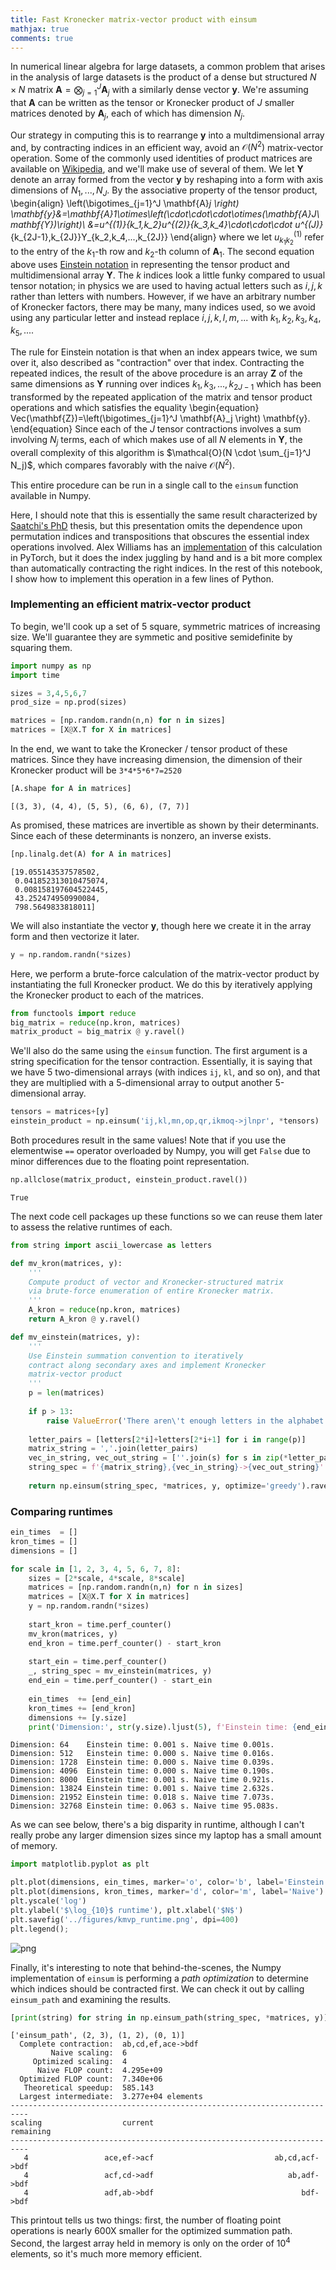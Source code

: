 ```yaml
---
title: Fast Kronecker matrix-vector product with einsum 
mathjax: true
comments: true
---
```


In numerical linear algebra for large datasets, a common problem that arises in the analysis of large datasets is the product of a dense but structured $N \times N$ matrix $\mathbf{A} = \bigotimes_{j=1}^J \mathbf{A}_j$ with a similarly dense vector $\mathbf{y}$. We're assuming that $\mathbf{A}$ can be written as the tensor or Kronecker product of $J$ smaller matrices denoted by $\mathbf{A}_j$, each of which has dimension $N_j$. 

Our strategy in computing this is to rearrange $\mathbf{y}$ into a multdimensional array and, by contracting indices in an efficient way, avoid an $\mathcal{O}(N^2)$ matrix-vector operation. Some of the commonly used identities of product matrices are available on [Wikipedia](https://en.wikipedia.org/wiki/Kronecker_product), and we'll make use of several of them. We let $\mathbf{Y}$ denote an array formed from the vector $\mathbf{y}$ by reshaping into a form with axis dimensions of $N_1,...,N_J$. By the associative property of the tensor product,
\begin{align}
\left(\bigotimes_{j=1}^J \mathbf{A}_j \right) \mathbf{y}&=\mathbf{A}_1\otimes\left(\cdot\cdot\cdot\otimes(\mathbf{A}_J\mathbf{Y})\right)\\
&=u^{(1)}_{k_1,k_2}u^{(2)}_{k_3,k_4}\cdot\cdot\cdot u^{(J)}_{k_{2J-1},k_{2J}}Y_{k_2,k_4,...,k_{2J}}
\end{align}
where we let $u^{(1)}_{k_1k_2}$ refer to the entry of the $k_1$-th row and $k_2$-th column of $\mathbf{A}_1$. The second equation above uses [Einstein notation](https://en.wikipedia.org/wiki/Einstein_notation) in representing the tensor product and multidimensional array $\mathbf{Y}$. The $k$ indices look a little funky compared to usual tensor notation; in physics we are used to having actual letters such as $i, j, k$ rather than letters with numbers. However, if we have an arbitrary number of Kronecker factors, there may be many, many indices used, so we avoid using any particular letter and instead replace $i, j, k, l, m,...$ with $k_1, k_2, k_3, k_4, k_5,...$.

The rule for Einstein notation is that when an index appears twice, we sum over it, also described as "contraction" over that index. Contracting the repeated indices, the result of the above procedure is an array $\mathbf{Z}$ of the same dimensions as $\mathbf{Y}$ running over indices $k_1, k_3,...,k_{2J-1}$ which has been transformed by the repeated application of the matrix and tensor product operations and which satisfies the equality 
\begin{equation}
    Vec(\mathbf{Z})=\left(\bigotimes_{j=1}^J \mathbf{A}_j \right) \mathbf{y}.
\end{equation}
Since each of the $J$ tensor contractions involves a sum involving $N_j$ terms, each of which makes use of all $N$ elements in $\mathbf{Y}$, the overall complexity of this algorithm is $\mathcal{O}(N \cdot \sum_{j=1}^J N_j)$, which compares favorably with the naive $\mathcal{O}(N^2)$. 

This entire procedure can be run in a single call to the `einsum` function available in Numpy.
 
Here, I should note that this is essentially the same result characterized by [Saatchi's PhD](http://mlg.eng.cam.ac.uk/pub/pdf/Saa11.pdf) thesis, but this presentation omits the dependence upon permutation indices and transpositions that obscures the essential index operations involved. Alex Williams has an [implementation](https://gist.github.com/ahwillia/f65bc70cb30206d4eadec857b98c4065) of this calculation in PyTorch, but it does the index juggling by hand and is a bit more complex than automatically contracting the right indices. 
In the rest of this notebook, I show how to implement this operation in a few lines of Python.

### Implementing an efficient matrix-vector product

To begin, we'll cook up a set of 5 square, symmetric matrices of increasing size. We'll guarantee they are symmetic and positive semidefinite by squaring them.


```python
import numpy as np
import time

sizes = 3,4,5,6,7
prod_size = np.prod(sizes)

matrices = [np.random.randn(n,n) for n in sizes]
matrices = [X@X.T for X in matrices]


```

In the end, we want to take the Kronecker / tensor product of these matrices. Since they have increasing dimension, the dimension of their Kronecker product will be `3*4*5*6*7=2520`


```python
[A.shape for A in matrices]
```




    [(3, 3), (4, 4), (5, 5), (6, 6), (7, 7)]



As promised, these matrices are invertible as shown by their determinants. Since each of these determinants is nonzero, an inverse exists.



```python
[np.linalg.det(A) for A in matrices]
```




    [19.055143537578502,
     0.041852313010475074,
     0.008158197604522445,
     43.252474950990084,
     798.5649833818011]



We will also instantiate the vector $\mathbf{y}$, though here we create it in the array form and then vectorize it later.


```python
y = np.random.randn(*sizes)
```

Here, we perform a brute-force calculation of the matrix-vector product by instantiating the full Kronecker product. We do this by iteratively applying the Kronecker product to each of the matrices.


```python
from functools import reduce
big_matrix = reduce(np.kron, matrices)
matrix_product = big_matrix @ y.ravel()
```

We'll also do the same using the `einsum` function. The first argument is a string specification for the tensor contraction. Essentially, it is saying that we have 5 two-dimensional arrays (with indices `ij`, `kl`, and so on), and that they are multiplied with a 5-dimensional array to output another 5-dimensional array.


```python
tensors = matrices+[y]
einstein_product = np.einsum('ij,kl,mn,op,qr,ikmoq->jlnpr', *tensors)

```

Both procedures result in the same values! Note that if you use the elementwise `==` operator overloaded by Numpy, you will get `False` due to minor differences due to the floating point representation.


```python
np.allclose(matrix_product, einstein_product.ravel())
```




    True



The next code cell packages up these functions so we can reuse them later to assess the relative runtimes of each.


```python
from string import ascii_lowercase as letters

def mv_kron(matrices, y):
    '''
    Compute product of vector and Kronecker-structured matrix
    via brute-force enumeration of entire Kronecker matrix.
    '''
    A_kron = reduce(np.kron, matrices)
    return A_kron @ y.ravel()

def mv_einstein(matrices, y):
    '''
    Use Einstein summation convention to iteratively
    contract along secondary axes and implement Kronecker 
    matrix-vector product
    '''
    p = len(matrices)
    
    if p > 13:
        raise ValueError('There aren\'t enough letters in the alphabet for this operation :(')
    
    letter_pairs = [letters[2*i]+letters[2*i+1] for i in range(p)]
    matrix_string = ','.join(letter_pairs)
    vec_in_string, vec_out_string = [''.join(s) for s in zip(*letter_pairs)]
    string_spec = f'{matrix_string},{vec_in_string}->{vec_out_string}'
    
    return np.einsum(string_spec, *matrices, y, optimize='greedy').ravel(), string_spec
```

### Comparing runtimes


```python
ein_times  = []
kron_times = []
dimensions = []

for scale in [1, 2, 3, 4, 5, 6, 7, 8]:
    sizes = [2*scale, 4*scale, 8*scale]
    matrices = [np.random.randn(n,n) for n in sizes]
    matrices = [X@X.T for X in matrices]
    y = np.random.randn(*sizes)
    
    start_kron = time.perf_counter()
    mv_kron(matrices, y)
    end_kron = time.perf_counter() - start_kron
    
    start_ein = time.perf_counter()
    _, string_spec = mv_einstein(matrices, y)
    end_ein = time.perf_counter() - start_ein
    
    ein_times  += [end_ein]
    kron_times += [end_kron]
    dimensions += [y.size]
    print('Dimension:', str(y.size).ljust(5), f'Einstein time: {end_ein:.3f} s.', f'Naive time {end_kron:.3f}s.')


```

    Dimension: 64    Einstein time: 0.001 s. Naive time 0.001s.
    Dimension: 512   Einstein time: 0.000 s. Naive time 0.016s.
    Dimension: 1728  Einstein time: 0.000 s. Naive time 0.039s.
    Dimension: 4096  Einstein time: 0.000 s. Naive time 0.190s.
    Dimension: 8000  Einstein time: 0.001 s. Naive time 0.921s.
    Dimension: 13824 Einstein time: 0.001 s. Naive time 2.632s.
    Dimension: 21952 Einstein time: 0.018 s. Naive time 7.073s.
    Dimension: 32768 Einstein time: 0.063 s. Naive time 95.083s.


As we can see below, there's a big disparity in runtime, although I can't really probe any larger dimension sizes since my laptop has a small amount of memory.


```python
import matplotlib.pyplot as plt

plt.plot(dimensions, ein_times, marker='o', color='b', label='Einstein')
plt.plot(dimensions, kron_times, marker='d', color='m', label='Naive')
plt.yscale('log')
plt.ylabel('$\log_{10}$ runtime'), plt.xlabel('$N$')
plt.savefig('../figures/kmvp_runtime.png', dpi=400)
plt.legend();

```


    
![png](/images/kmvp_runtime.png)
    


Finally, it's interesting to note that behind-the-scenes, the Numpy implementation of `einsum` is performing a *path optimization* to determine which indices should be contracted first. We can check it out by calling `einsum_path` and examining the results.


```python
[print(string) for string in np.einsum_path(string_spec, *matrices, y)];
```

    ['einsum_path', (2, 3), (1, 2), (0, 1)]
      Complete contraction:  ab,cd,ef,ace->bdf
             Naive scaling:  6
         Optimized scaling:  4
          Naive FLOP count:  4.295e+09
      Optimized FLOP count:  7.340e+06
       Theoretical speedup:  585.143
      Largest intermediate:  3.277e+04 elements
    --------------------------------------------------------------------------
    scaling                  current                                remaining
    --------------------------------------------------------------------------
       4                 ace,ef->acf                           ab,cd,acf->bdf
       4                 acf,cd->adf                              ab,adf->bdf
       4                 adf,ab->bdf                                 bdf->bdf


This printout tells us two things: first, the number of floating point operations is nearly 600X smaller for the optimized summation path. Second, the largest array held in memory is only on the order of $10^4$ elements, so it's much more memory efficient.
